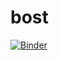 # bost


[![Binder](https://mybinder.org/badge_logo.svg)](https://mybinder.org/v2/gh/rilke1234/bost/master?filepath=Boston%20Housing.ipynb)
